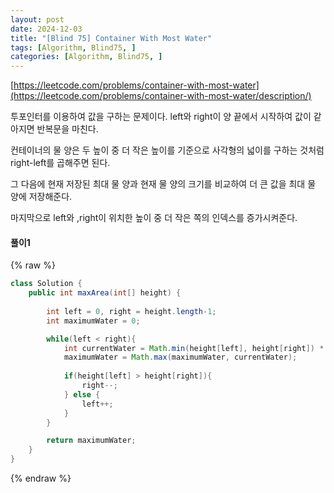 ```yaml
---
layout: post
date: 2024-12-03
title: "[Blind 75] Container With Most Water"
tags: [Algorithm, Blind75, ]
categories: [Algorithm, Blind75, ]
---
```



[https://leetcode.com/problems/container-with-most-water](https://leetcode.com/problems/container-with-most-water/description/)


투포인터를 이용하여 값을 구하는 문제이다. left와 right이 양 끝에서 시작하여 값이 같아지면 반복문을 마친다.  


컨테이너의 물 양은 두 높이 중 더 작은 높이를 기준으로 사각형의 넓이를 구하는 것처럼 right-left를 곱해주면 된다. 


그 다음에 현재 저장된 최대 물 양과 현재 물 양의 크기를 비교하여 더 큰 값을 최대 물 양에 저장해준다. 


마지막으로 left와 ,right이 위치한 높이 중 더 작은 쪽의 인덱스를 증가시켜준다.


#### 풀이1



{% raw %}
```java
class Solution {
    public int maxArea(int[] height) {
        
        int left = 0, right = height.length-1;
        int maximumWater = 0;

        while(left < right){
            int currentWater = Math.min(height[left], height[right]) * (right-left);
            maximumWater = Math.max(maximumWater, currentWater);
            
            if(height[left] > height[right]){
                right--;
            } else {
                left++;
            }
        }

        return maximumWater;
    }
}
```
{% endraw %}



